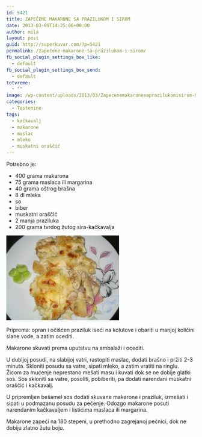 ```yaml
---
id: 5421
title: ZAPEČENE MAKARONE SA PRAZILUKOM I SIROM
date: 2013-03-09T14:25:06+00:00
author: mila
layout: post
guid: http://superkuvar.com/?p=5421
permalink: /zapečene-makarone-sa-prazilukom-i-sirom/
fb_social_plugin_settings_box_like:
  - default
fb_social_plugin_settings_box_send:
  - default
totvreme:
  - ""
image: /wp-content/uploads/2013/03/Zapecenemakaronesaprazilukomisirom-940x198.jpg
categories:
  - Testenine
tags:
  - kačkavalj
  - makarone
  - maslac
  - mleko
  - muskatni oraščić
---
```

Potrebno je:

  * 400 grama makarona
  * 75 grama maslaca ili margarina
  * 40 grama oštrog brašna
  * 8 dl mleka
  * so
  * biber
  * muskatni oraščić
  * 2 manja praziluka
  * 200 grama tvrdog žutog sira-kačkavalja

<img class="alignnone size-medium wp-image-5424" src="/wp-content/uploads/2013/03/Zapecenemakaronesaprazilukomisirom-300x225.jpg" alt="Zapecenemakaronesaprazilukomisirom" width="300" height="225" /> 

Priprema: opran i očišćen praziluk iseći na kolutove i obariti u manjoj količini slane vode, a zatim ocediti.

Makarone skuvati prema uputstvu na ambalaži i ocediti.

U dubljoj posudi, na slabijoj vatri, rastopiti maslac, dodati brašno i pržiti 2-3 minuta. Skloniti posudu sa vatre, sipati mleko, a zatim vratiti na ringlu. Žicom za mućenje neprestano mešati masu i kuvati dok se ne dobije glatki sos. Sos skloniti sa vatre, posoliti, pobiberiti, pa dodati narendani muskatni oraščić i kačkavalj.

U pripremljen bešamel sos dodati skuvane makarone i praziluk, izmešati i sipati u podmazanu posudu za pečenje. Odozgo makarone posuti narendanim kačkavaljem i listićima maslaca ili margarina.

Makarone zapeći na 180 stepeni, u prethodno zagrejanoj pećnici, dok ne dobiju zlatno žutu boju.
